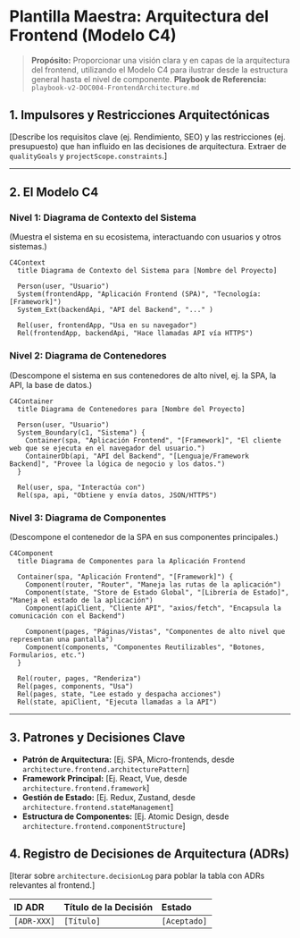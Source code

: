 # Plantilla Maestra: Arquitectura del Frontend (Modelo C4)

> **Propósito:** Proporcionar una visión clara y en capas de la arquitectura del frontend, utilizando el Modelo C4 para ilustrar desde la estructura general hasta el nivel de componente.
> **Playbook de Referencia:** `playbook-v2-DOC004-FrontendArchitecture.md`

<!-- 
  INSTRUCCIONES PARA LA IA (System Architect Agent):
  - Tu misión es mantener este documento vivo, reflejando el estado actual de la arquitectura del frontend.
  - Debes generar y actualizar los diagramas Mermaid y el contenido basándote en el `master_blueprint.json`.
-->

## 1. Impulsores y Restricciones Arquitectónicas

[Describe los requisitos clave (ej. Rendimiento, SEO) y las restricciones (ej. presupuesto) que han influido en las decisiones de arquitectura. Extraer de `qualityGoals` y `projectScope.constraints`.]

---

## 2. El Modelo C4

### Nivel 1: Diagrama de Contexto del Sistema

(Muestra el sistema en su ecosistema, interactuando con usuarios y otros sistemas.)

```mermaid
C4Context
  title Diagrama de Contexto del Sistema para [Nombre del Proyecto]

  Person(user, "Usuario")
  System(frontendApp, "Aplicación Frontend (SPA)", "Tecnología: [Framework]")
  System_Ext(backendApi, "API del Backend", "..." )

  Rel(user, frontendApp, "Usa en su navegador")
  Rel(frontendApp, backendApi, "Hace llamadas API vía HTTPS")
```

### Nivel 2: Diagrama de Contenedores

(Descompone el sistema en sus contenedores de alto nivel, ej. la SPA, la API, la base de datos.)

```mermaid
C4Container
  title Diagrama de Contenedores para [Nombre del Proyecto]

  Person(user, "Usuario")
  System_Boundary(c1, "Sistema") {
    Container(spa, "Aplicación Frontend", "[Framework]", "El cliente web que se ejecuta en el navegador del usuario.")
    ContainerDb(api, "API del Backend", "[Lenguaje/Framework Backend]", "Provee la lógica de negocio y los datos.")
  }

  Rel(user, spa, "Interactúa con")
  Rel(spa, api, "Obtiene y envía datos, JSON/HTTPS")
```

### Nivel 3: Diagrama de Componentes

(Descompone el contenedor de la SPA en sus componentes principales.)

```mermaid
C4Component
  title Diagrama de Componentes para la Aplicación Frontend

  Container(spa, "Aplicación Frontend", "[Framework]") {
    Component(router, "Router", "Maneja las rutas de la aplicación")
    Component(state, "Store de Estado Global", "[Librería de Estado]", "Maneja el estado de la aplicación")
    Component(apiClient, "Cliente API", "axios/fetch", "Encapsula la comunicación con el Backend")
    
    Component(pages, "Páginas/Vistas", "Componentes de alto nivel que representan una pantalla")
    Component(components, "Componentes Reutilizables", "Botones, Formularios, etc.")
  }

  Rel(router, pages, "Renderiza")
  Rel(pages, components, "Usa")
  Rel(pages, state, "Lee estado y despacha acciones")
  Rel(state, apiClient, "Ejecuta llamadas a la API")
```

---

## 3. Patrones y Decisiones Clave

-   **Patrón de Arquitectura:** [Ej. SPA, Micro-frontends, desde `architecture.frontend.architecturePattern`]
-   **Framework Principal:** [Ej. React, Vue, desde `architecture.frontend.framework`]
-   **Gestión de Estado:** [Ej. Redux, Zustand, desde `architecture.frontend.stateManagement`]
-   **Estructura de Componentes:** [Ej. Atomic Design, desde `architecture.frontend.componentStructure`]

## 4. Registro de Decisiones de Arquitectura (ADRs)

[Iterar sobre `architecture.decisionLog` para poblar la tabla con ADRs relevantes al frontend.]

| ID ADR | Título de la Decisión | Estado |
| :--- | :--- | :--- |
| `[ADR-XXX]` | `[Título]` | `[Aceptado]` |